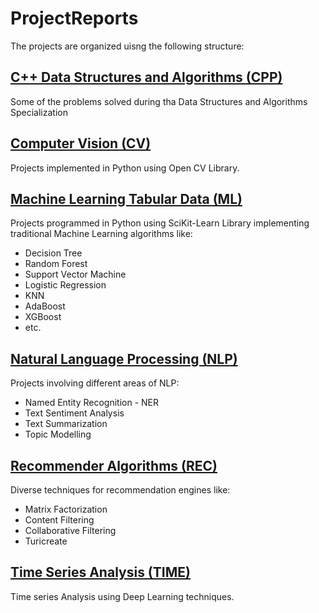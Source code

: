 # ProjectReports

The projects are organized uisng the following structure:

## <u>C++ Data Structures and Algorithms (CPP)</u>
  
  Some of the problems solved during tha Data Structures and Algorithms Specialization

## <u>Computer Vision (CV)</u>
  
  Projects implemented in Python using Open CV Library.

## <u>Machine Learning Tabular Data (ML)</u> 
  
  Projects programmed in Python using SciKit-Learn Library implementing traditional Machine Learning algorithms
  like: 
  - Decision Tree 
  - Random Forest
  - Support Vector Machine
  - Logistic Regression
  - KNN
  - AdaBoost
  - XGBoost
  - etc.

## <u>Natural Language Processing (NLP)</u>
  
  Projects involving different areas of NLP: 
  - Named Entity Recognition - NER
  - Text Sentiment Analysis
  - Text Summarization
  - Topic Modelling

## <u>Recommender Algorithms (REC)</u>
  
  Diverse techniques for recommendation engines like:
  - Matrix Factorization
  - Content Filtering
  - Collaborative Filtering
  - Turicreate

## <u>Time Series Analysis (TIME)</u>
  
  Time series Analysis using Deep Learning techniques.







